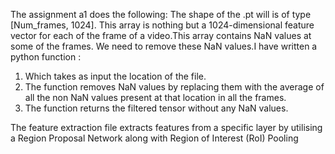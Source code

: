 The assignment a1 does the following:
The shape of the .pt will is of type [Num_frames, 1024]. This array is nothing but a 1024-dimensional feature vector for each of the frame of a video.This array contains NaN values at some of the frames. We need to remove these NaN values.I have written a python function :
1. Which takes as input the location of the file.
2. The function removes NaN values by replacing them with the average of all the non NaN values present at that location in all the frames.
3. The function returns the filtered tensor without any NaN values.

The feature extraction file extracts features from a specific layer by utilising a Region Proposal Network along with Region of Interest (RoI) Pooling
